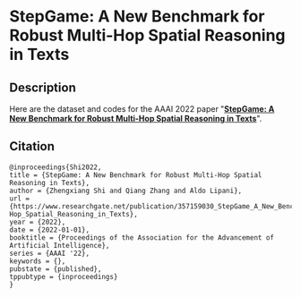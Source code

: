 # StepGame: A New Benchmark for Robust Multi-Hop Spatial Reasoning in Texts

## Description
Here are the dataset and codes for the AAAI 2022 paper "[**StepGame: A New Benchmark for Robust Multi-Hop Spatial Reasoning in Texts**](https://www.researchgate.net/publication/357159030_StepGame_A_New_Benchmark_for_Robust_Multi-Hop_Spatial_Reasoning_in_Texts)".


## Citation
```
@inproceedings{Shi2022,
title = {StepGame: A New Benchmark for Robust Multi-Hop Spatial Reasoning in Texts},
author = {Zhengxiang Shi and Qiang Zhang and Aldo Lipani},
url = {https://www.researchgate.net/publication/357159030_StepGame_A_New_Benchmark_for_Robust_Multi-Hop_Spatial_Reasoning_in_Texts},
year = {2022},
date = {2022-01-01},
booktitle = {Proceedings of the Association for the Advancement of Artificial Intelligence},
series = {AAAI '22},
keywords = {},
pubstate = {published},
tppubtype = {inproceedings}
}
```